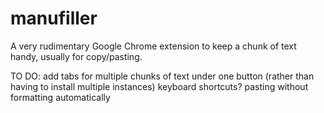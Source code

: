 # manufiller
A very rudimentary Google Chrome extension to keep a chunk of text handy, usually for copy/pasting.

TO DO:
	add tabs for multiple chunks of text under one button (rather than having to install multiple instances)
	keyboard shortcuts?
	pasting without formatting automatically
